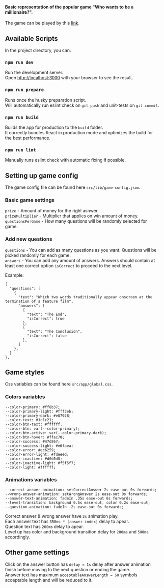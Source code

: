 #### Basic representation of the popular game "Who wants to be a millionaire?".

The game can be played by this [link](https://next-millionaire-game.vercel.app).

## Available Scripts

In the project directory, you can:

### `npm run dev`
Run the development server.\
Open [http://localhost:3000](http://localhost:3000) with your browser to see the result.

### `npm run prepare`
Runs once the husky preparation script.\
Will automatically run eslint check on `git push` and unit-tests on `git commit`.

### `npm run build`
Builds the app for production to the `build` folder.\
It correctly bundles React in production mode and optimizes the build for the best performance.

### `npm run lint`
Manually runs eslint check with automatic fixing if possible.


## Setting up game config

The game config file can be found here `src/lib/game-config.json`.

### Basic game settings

`prize` - Amount of money for the right asnwer.\
`prizeMultiplier` - Multiplier that applies on win amount of money.\
`questionsPerGame` - How many questions will be randomly selected for game.

### Add new questions
`questions` - You can add as many questions as you want. Questions will be picked randomly for each game.\
`answers` - You can add any amount of answers. Answers should contain at least one correct option `isCorrect` to proceed to the next level.

Example:

```
{
  "questions": [
    {
      "text": "Which two words traditionally appear onscreen at the termination of a feature film",
      "answers": [
        {
          "text": "The End",
          "isCorrect": true
        },
        {
          "text": "The Conclusion",
          "isCorrect": false
        },
      ]
    },
  ]
},
```


## Game styles

Css variables can be found here `src/app/global.css`.

### Colors variables

```
--color-primary: #ff8b37;
--color-primary-light: #fff3eb;
--color-primary-dark: #e87928;
--color-text: #1c1c21;
--color-btn-text: #ffffff;
--color-btn: var(--color-primary);
--color-btn-active: var(--color-primary-dark);
--color-btn-hover: #ffac70;
--color-success: #47d867;
--color-success-light: #e6faea;
--color-error: #ec6259;
--color-error-light: #fdeeed;
--color-inactive: #d0d0d8;
--color-inactive-light: #f5f5f7;
--color-light: #ffffff;
```

### Animations variables

```
--correct-answer-animation: setCorrectAnswer 2s ease-out 0s forwards;
--wrong-answer-animation: setWrongAnswer 2s ease-out 0s forwards;
--answer-text-animation: fadeIn .35s ease-out 0s forwards;
--level-transition: background 0.5s ease-out, color 0.2s ease-out;
--question-animation: fadeIn .2s ease-out 0s forwards;
```

Correct answer & wrong answer have `2s` animation play.\
Each answer text has `350ms * [answer index]` delay to apear.\
Question text has `200ms` delay to apear.\
Level up has color and background transition delay for `200ms` and `500ms` accordingly.

## Other game settings

Click on the answer button has `delay = 1s` delay after answer animation finish before moving to the next question or ending the game.\
Answer text has maximum `acceptableAnswerLength = 60` symbols acceptable length and will be reduced to it.
